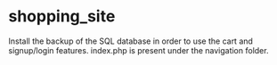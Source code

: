 # shopping_site

Install the backup of the SQL database in order to use the cart and signup/login features.
index.php is present under the navigation folder.

